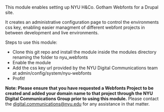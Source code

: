 
This module enables setting up NYU H&Co. Gotham Webfonts for a Drupal site.

It creates an administrative configuration page to control the environments css key, enabling easier managment of different webfont projects in between development and live environments.

Steps to use this module:
- Clone this git repo and install the module inside the modules directory renaming the folder to nyu_webfonts
- Enable the module
- Add the css key url provided by the NYU Digital Communications team at admin/config/system/nyu-webfonts
- Profit!

<b>Note: Please ensure that you have requested a Webfonts Project to be created and added your domain name to that project through the NYU Digital Communications Group prior to using this module.</b> Please contact the digital.communications@nyu.edu for any assistance in that matter.